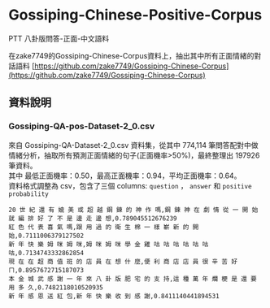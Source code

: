 # Gossiping-Chinese-Positive-Corpus
PTT 八卦版問答-正面-中文語料

在zake7749的Gossiping-Chinese-Corpus資料上，抽出其中所有正面情緒的對話語料 [https://github.com/zake7749/Gossiping-Chinese-Corpus](https://github.com/zake7749/Gossiping-Chinese-Corpus)

## 資料說明

### Gossiping-QA-pos-Dataset-2_0.csv

來自 Gossiping-QA-Dataset-2_0.csv 資料集，從其中 774,114 筆問答配對中做情緒分析，抽取所有預測正面情緒的句子(正面機率>50%)，最終整理出 197926 筆資料。   
其中 最低正面機率：0.50，最高正面機率：0.94，平均正面機率：0.64。   
資料格式調整為 csv，包含了三個 columns: `question` ， `answer` 和 `positive probability`    

```csv
20 世 紀 還 有 媲 美 或 超 越 鋼 鍊 的 神 作 嗎,鋼 鍊 神 在 劇 情 從 一 開 始 就 編 排 好 了 不 是 邊 走 邊 想,0.789045512676239
紅 色 代 表 喜 氣 嗎,跟 用 過 的 衛 生 棉 一 樣 嶄 新 的 開 始,0.7111006379127502
新 年 快 樂 姆 咪 姆 咪,姆 咪 姆 咪 學 金 雞 咕 咕 咕 咕 咕 咕 咕,0.7134743332862854
現 在 在 超 商 值 班 的 店 員 在 想 什 麼,便 利 商 店 店 員 很 辛 苦 好 ㄇ,0.8957672715187073
本 金 城 武 感 謝 一 年 來 八 卦 版 肥 宅 的 支 持,這 種 萬 年 爛 梗 是 還 要 用 多 久,0.7482118010520935
新 年 感 恩 送 紅 包,新 年 快 樂 收 到 感 謝,0.8411140441894531
```

